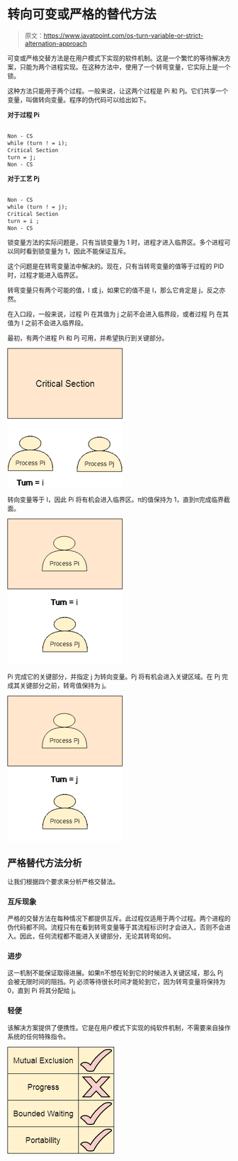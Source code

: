 # 转向可变或严格的替代方法

> 原文：<https://www.javatpoint.com/os-turn-variable-or-strict-alternation-approach>

可变或严格交替方法是在用户模式下实现的软件机制。这是一个繁忙的等待解决方案，只能为两个进程实现。在这种方法中，使用了一个转弯变量，它实际上是一个锁。

这种方法只能用于两个过程。一般来说，让这两个过程是 Pi 和 Pj。它们共享一个变量，叫做转向变量。程序的伪代码可以给出如下。

**对于过程 Pi**

```

Non - CS 
while (turn ! = i); 
Critical Section 
turn = j; 
Non - CS

```

**对于工艺 Pj**

```

Non - CS 
while (turn ! = j);
Critical Section 
turn = i ;
Non - CS 

```

锁变量方法的实际问题是，只有当锁变量为 1 时，进程才进入临界区。多个进程可以同时看到锁变量为 1，因此不能保证互斥。

这个问题是在转弯变量法中解决的。现在，只有当转弯变量的值等于过程的 PID 时，过程才能进入临界区。

转弯变量只有两个可能的值，I 或 j，如果它的值不是 I，那么它肯定是 j，反之亦然。

在入口段，一般来说，过程 Pi 在其值为 j 之前不会进入临界段，或者过程 Pj 在其值为 I 之前不会进入临界段。

最初，有两个进程 Pi 和 Pj 可用，并希望执行到关键部分。

![os For Process Pi](img/30e36bffd719290267ddee29e8da3a20.png)

转向变量等于 I，因此 Pi 将有机会进入临界区。π的值保持为 1，直到π完成临界截面。

![os For Process Pi 1](img/63f9eae637dd70d84d9ce19a9b4a860f.png)

Pi 完成它的关键部分，并指定 j 为转向变量。Pj 将有机会进入关键区域。在 Pj 完成其关键部分之前，转弯值保持为 j。

![os Process Pj](img/fc45a6bf26012b169e364ecf66532117.png)

## 严格替代方法分析

让我们根据四个要求来分析严格交替法。

### 互斥现象

严格的交替方法在每种情况下都提供互斥。此过程仅适用于两个过程。两个进程的伪代码都不同。流程只有在看到转弯变量等于其流程标识时才会进入，否则不会进入。因此，任何流程都不能进入关键部分，无论其转弯如何。

### 进步

这一机制不能保证取得进展。如果π不想在轮到它的时候进入关键区域，那么 Pj 会被无限时间的阻挡。Pj 必须等待很长时间才能轮到它，因为转弯变量将保持为 0，直到 Pi 将其分配给 j。

### 轻便

该解决方案提供了便携性。它是在用户模式下实现的纯软件机制，不需要来自操作系统的任何特殊指令。

![os Analysis of Strict Alternation approach](img/649204fac7b04b338525b73d108fa4d4.png)